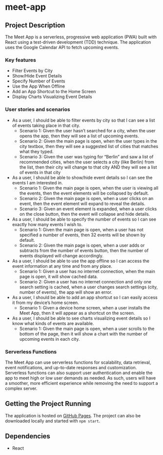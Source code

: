 # meet-app

## Project Description
The Meet App is a serverless, progressive web application (PWA) built with React using a test-driven development (TDD) technique. The application uses the Google Calendar API to fetch upcoming events.

### Key features
* Filter Events by City
* Show/Hide Event Details
* Specify Number of Events
* Use the App When Offline
* Add an App Shortcut to the Home Screen
* Display Charts Visualizing Event Details

### User stories and scenarios
* As a user, I should be able to filter events by city so that I can see a list of events taking place in that city.
  * Scenario 1: Given the user hasn’t searched for a city, when the user opens the app, then they will see a list of upcoming events.
  * Scenario 2: Given the main page is open, when the user types in the city textbox, then they will see a suggested list of cities that matches what they typed.
  * Scenario 3: Given the user was typing for “Berlin” and saw a list of recommended cities, when the user selects a city (like Berlin) from the list, then their city will change to that city AND they will see a list of events in that city  
* As a user, I should be able to show/hide event details so I can see the events I am interested in.
  * Scenario 1: Given the main page is open, when the user is viewing all the events, then the event elements will be collapsed by default.
  * Scenario 2: Given the main page is open, when a user clicks on an event, then the event element will expand to reveal the details.
  * Scenario 3: Given an event element is expanded, when a user clicks on the close button, then the event will collapse and hide details.
* As a user, I should be able to specify the number of events so I can see exactly how many events I wish to.
  * Scenario 1: Given the main page is open, when a user has not specified a number of events, then 32 events will be shown by default.
  * Scenario 2: Given the main page is open, when a user adds or subtracts from the number of events button, then the number of events displayed will change accordingly. 
* As a user, I should be able to use the app offline so I can access the event information at any time and from any place.
  * Scenario 1: Given a user has no internet connection, when the main page is open, it will show cached data.
  * Scenario 2: Given a user has no internet connection and only one search setting is cached, when a user changes search settings (city, number of events), the app will show an error.
* As a user, I should be able to add an app shortcut so I can easily access it from my device’s home screen.
  * Scenario 1: Given a device home screen, when a user installs the Meet App, then it will appear as a shortcut on the screen.
* As a user, I should be able to see charts visualizing event details so I know what kinds of events are available.
  * Scenario 1: Given the main page is open, when a user scrolls to the bottom of the page, then it will show a chart with the number of upcoming events in each city.

### Serverless Functions
The Meet App can use serverless functions for scalability, data retrieval, event notifications, and up-to-date responses and customization. Serverless functions can also support user authentication and enable the app to meet high or low user demands as needed. As such, users will have a smoother, more efficient experience while removing the need to support a complex server.

## Getting the Project Running

The application is hosted on [GitHub Pages](https://kayleebowers.github.io/meet-app/). The project can also be downloaded locally and started with `npm start`.

## Dependencies
* React
